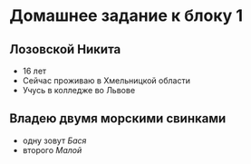 # Домашнее задание к блоку 1

## Лозовской Никита

- 16 лет
- Сейчас проживаю в Хмельницкой области
- Учусь в колледже во Львове

## Владею двумя морскими свинками

- одну зовут _Бася_
- второго _Малой_
